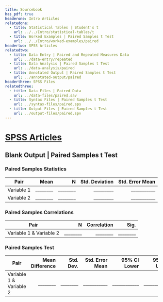 ```yaml
---
title: Sourcebook
has_pdf: true
headerone: Intro Articles
relatedone:
  - title: Statistical Tables | Student's t
    url: ../../Intro/statistical-tables/t
  - title: Worked Examples | Paired Samples t Test
    url: ../../Intro/worked-examples/paired
headertwo: SPSS Articles
relatedtwo:
  - title: Data Entry | Paired and Repeated Measures Data
    url: ../data-entry/repeated
  - title: Data Analysis | Paired Samples t Test
    url: ../data-analysis/paired
  - title: Annotated Output | Paired Samples t Test
    url: ../annotated-output/paired
headerthree: SPSS Files
relatedthree:
  - title: Data Files | Paired Data
    url: ../data-files/paired.sav
  - title: Syntax Files | Paired Samples t Test
    url: ../syntax-files/paired.sps
  - title: Output Files | Paired Samples t Test
    url: ../output-files/paired.spv
---
```


# [SPSS Articles](../index.md)

## Blank Output | Paired Samples t Test

### Paired Samples Statistics

| Pair         | Mean   | N     | Std. Deviation | Std. Error Mean |
|--------------|-------:|------:|---------------:|-----------------:|
| Variable 1   | ________ | ________ | _________      | ___________      |
| Variable 2   | ________ | ________ | _________      | ___________      |

### Paired Samples Correlations

| Pair                      | N     | Correlation | Sig.     |
|---------------------------|------:|------------:|---------:|
| Variable 1 & Variable 2   | ________ | ________    | ________ |

### Paired Samples Test

| Pair                      | Mean Difference | Std. Dev. | Std. Error Mean | 95% CI Lower | 95% CI Upper | t     | df    | Sig. (2-tailed) |
|---------------------------|-----------------:|----------:|-----------------:|--------------:|--------------:|------:|------:|----------------:|
| Variable 1 & Variable 2   | ________         | ________  | ___________      | ____________  | ____________  | ________ | ________ | ______________ |
